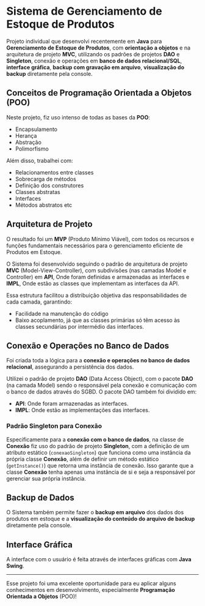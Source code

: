 # Sistema de Gerenciamento de Estoque de Produtos

Projeto individual que desenvolvi recentemente em **Java** para **Gerenciamento de Estoque de Produtos**, com **orientação a objetos** e na arquitetura de projeto **MVC**, utilizando os padrões de projetos **DAO** e **Singleton**, conexão e operações em **banco de dados relacional/SQL**, **interface gráfica**, **backup com gravação em arquivo**, **visualização do backup** diretamente pela console.

## Conceitos de Programação Orientada a Objetos (POO)

Neste projeto, fiz uso intenso de todas as bases da **POO**:
- Encapsulamento
- Herança
- Abstração
- Polimorfismo

Além disso, trabalhei com:
- Relacionamentos entre classes
- Sobrecarga de métodos
- Definição dos construtores
- Classes abstratas
- Interfaces
- Métodos abstratos etc

## Arquitetura de Projeto

O resultado foi um **MVP** (Produto Mínimo Viável), com todos os recursos e funções fundamentais necessários para o gerenciamento eficiente de Produtos em Estoque.

O Sistema foi desenvolvido seguindo o padrão de arquitetura de projeto **MVC** (Model-View-Controller), com subdivisões (nas camadas Model e Controller) em **API**, Onde foram definidas e armazenadas as interfaces e **IMPL**, Onde estão as classes que implementam as interfaces da API.

Essa estrutura facilitou a distribuição objetiva das responsabilidades de cada camada, garantindo:
- Facilidade na manutenção do código
- Baixo acoplamento, já que as classes primárias só têm acesso às classes secundárias por intermédio das interfaces.

## Conexão e Operações no Banco de Dados

Foi criada toda a lógica para a **conexão e operações no banco de dados relacional**, assegurando a persistência dos dados.

Utilizei o padrão de projeto **DAO** (Data Access Object), com o pacote **DAO** (na camada Model) sendo o responsável pela conexão e comunicação com o banco de dados através do SGBD. O pacote DAO também foi dividido em:
- **API**: Onde foram armazenadas as interfaces.
- **IMPL**: Onde estão as implementações das interfaces.

### Padrão Singleton para Conexão

Especificamente para a **conexão com o banco de dados**, na classe de **Conexão** fiz uso do padrão de projeto **Singleton**, com a definição de um atributo estático (`conexaoSingleton`) que funciona como uma instância da própria classe **Conexão**, além de definir um método estático (`getInstance()`) que retorna uma instância de conexão. Isso garante que a classe **Conexão** tenha apenas uma instância de si e seja a responsável por gerenciar sua própria instância.

## Backup de Dados

O Sistema também permite fazer o **backup em arquivo** dos dados dos produtos em estoque e a **visualização do conteúdo do arquivo de backup** diretamente pela console.

## Interface Gráfica

A interface com o usuário é feita através de interfaces gráficas com **Java Swing**.

---

Esse projeto foi uma excelente oportunidade para eu aplicar alguns conhecimentos em desenvolvimento, especialmente **Programação Orientada a Objetos** (POO)!

